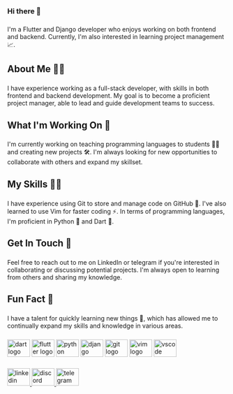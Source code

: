 ### Hi there 👋
###

<p align="left">I'm a Flutter and Django developer who enjoys working on both frontend and backend. Currently, I'm also interested in learning project management 📈.</p>

###

<h2 align="left">About Me 🙋‍♂️</h2>

###

<p align="left">I have experience working as a full-stack developer, with skills in both frontend and backend development. My goal is to become a proficient project manager, able to lead and guide development teams to success.</p>

###

<h2 align="left">What I'm Working On 🚀</h2>

###

<p align="left">I'm currently working on teaching programming languages to students 👨‍🏫 and creating new projects 🛠️. I'm always looking for new opportunities to collaborate with others and expand my skillset.</p>

###

<h2 align="left">My Skills 🤹‍♂️</h2>

###

<p align="left">I have experience using Git to store and manage code on GitHub 🐙. I've also learned to use Vim for faster coding ⚡. In terms of programming languages, I'm proficient in Python 🐍 and Dart 🎯.</p>

###

<h2 align="left">Get In Touch 📩</h2>

###

<p align="left">Feel free to reach out to me on LinkedIn or telegram if you're interested in collaborating or discussing potential projects. I'm always open to learning from others and sharing my knowledge.</p>

###

<h2 align="left">Fun Fact 🎉</h2>

###

<p align="left">I have a talent for quickly learning new things 🧠, which has allowed me to continually expand my skills and knowledge in various areas.</p>

###

<div align="left">
  <img src="https://cdn.jsdelivr.net/gh/devicons/devicon/icons/dart/dart-original.svg" height="40" width="52" alt="dart logo"  />
  <img src="https://cdn.jsdelivr.net/gh/devicons/devicon/icons/flutter/flutter-original.svg" height="40" width="52" alt="flutter logo"  />
  <img src="https://cdn.jsdelivr.net/gh/devicons/devicon/icons/python/python-original.svg" height="40" width="52" alt="python logo"  />
  <img src="https://cdn.jsdelivr.net/gh/devicons/devicon/icons/django/django-plain.svg" height="40" width="52" alt="django logo"  />
  <img src="https://cdn.jsdelivr.net/gh/devicons/devicon/icons/git/git-original.svg" height="40" width="52" alt="git logo"  />
  <img src="https://cdn.jsdelivr.net/gh/devicons/devicon/icons/vim/vim-original.svg" height="40" width="52" alt="vim logo"  />
  <img src="https://cdn.jsdelivr.net/gh/devicons/devicon/icons/vscode/vscode-original.svg" height="40" width="52" alt="vscode logo"  />
</div>

###

<div align="left">
  <a href="https://www.linkedin.com/in/sanjar-saidov-1a111423b/" target="_blank">
    <img src="https://raw.githubusercontent.com/maurodesouza/profile-readme-generator/master/src/assets/icons/social/linkedin/default.svg" width="52" height="40" alt="linkedin logo"  />
  </a>
  <a href="https://discord.com/channels/@SANJAR#7425" target="_blank">
    <img src="https://raw.githubusercontent.com/maurodesouza/profile-readme-generator/master/src/assets/icons/social/discord/default.svg" width="52" height="40" alt="discord logo"  />
  </a>
  <a href="https://t.me/sanjarbek1718" target="_blank">
    <img src="https://raw.githubusercontent.com/maurodesouza/profile-readme-generator/master/src/assets/icons/social/telegram/default.svg" width="52" height="40" alt="telegram logo"  />
  </a>
</div>

###

